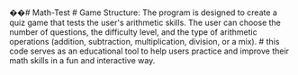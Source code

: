 ��#   M a t h - T e s t 
 # Game Structure: The program is designed to create a quiz game that tests the user's arithmetic skills. The user can choose the number of questions, the difficulty level, and the type of arithmetic operations (addition, subtraction, multiplication, division, or a mix).
 # this code serves as an educational tool to help users practice and improve their math skills in a fun and interactive way.
